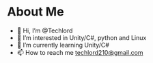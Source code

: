 # About Me

- 👋 Hi, I’m @Techlord
- 👀 I’m interested in Unity/C#, python and Linux
- 🌱 I’m currently learning Unity/C#
- 📫 How to reach me techlord210@gmail.com
